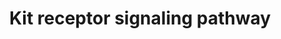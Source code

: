 ---
annotations:
- id: PW:0001227
  parent: signaling pathway
  type: Pathway Ontology
  value: Stem Cell Factor signaling pathway
authors:
- A.Pandey
- MaintBot
- AlexanderPico
- Ddigles
- Eweitz
citedin:
- link: PMC9419366
- link: PMC7645421
- link: PMC3650681
description: 'Kit is a receptor protein tyrosine kinase, which is a receptor for stem
  cell factor or kit ligand. Signaling through Kit is important for formation of red
  cells, lymphocytes, mast cells and platelets among others. Binding of Kit receptor
  to stem cell factor leads to an intracellular cascade of events that includes activation
  of PI 3-kinase, Src family kinases and PLC gamma. Activating mutations in the Kit
  receptor are associated with several human malignancies include leukemias, gastrointestinal
  stromal tumors and mastocytomas.  Source: NetPath http://www.netpath.org/pathways?path_id=NetPath_6'
last-edited: 2021-05-16
organisms:
- Rattus norvegicus
redirect_from:
- /index.php/Pathway:WP147
- /instance/WP147
- /instance/WP147_rr116983
revision: r116983
schema-jsonld:
- '@context': https://schema.org/
  '@id': https://wikipathways.github.io/pathways/WP147.html
  '@type': Dataset
  creator:
    '@type': Organization
    name: WikiPathways
  description: 'Kit is a receptor protein tyrosine kinase, which is a receptor for
    stem cell factor or kit ligand. Signaling through Kit is important for formation
    of red cells, lymphocytes, mast cells and platelets among others. Binding of Kit
    receptor to stem cell factor leads to an intracellular cascade of events that
    includes activation of PI 3-kinase, Src family kinases and PLC gamma. Activating
    mutations in the Kit receptor are associated with several human malignancies include
    leukemias, gastrointestinal stromal tumors and mastocytomas.  Source: NetPath
    http://www.netpath.org/pathways?path_id=NetPath_6'
  keywords:
  - Abl1
  - Akt1
  - Bad
  - Btk
  - Cbl
  - Cblb
  - Cish
  - Cltc
  - Crk
  - Crkl
  - Csf2rb
  - Dok1
  - Ep300
  - Epor
  - Fes
  - Fgr
  - Fyn
  - Grap
  - Grb10
  - Grb2
  - Grb7
  - Hck
  - Hras
  - Inpp5d
  - Jak2
  - Kit
  - Kitlg
  - Lyn
  - Map2k1
  - Mapk1
  - Matk
  - Mitf
  - Mpdz
  - Pik3cg
  - Pik3r1
  - Pik3r2
  - Plce1
  - Plcg1
  - Prkca
  - Prkcb
  - Ptpn11
  - Ptpn6
  - Ptpru
  - Raf1
  - Rasa1
  - Rps6ka1
  - Sh2b2
  - Sh3kbp1
  - Shc1
  - Socs1
  - Socs4
  - Socs5
  - Socs6
  - Sos1
  - Spred1
  - Spred2
  - Src
  - Stap1
  - Stat1
  - Stat3
  - Stat5a
  - Stat5b
  - Tec
  - Tnfrsf10b
  - Vav1
  - Vav2
  - Yes1
  license: CC0
  name: Kit receptor signaling pathway
seo: CreativeWork
title: Kit receptor signaling pathway
wpid: WP147
---